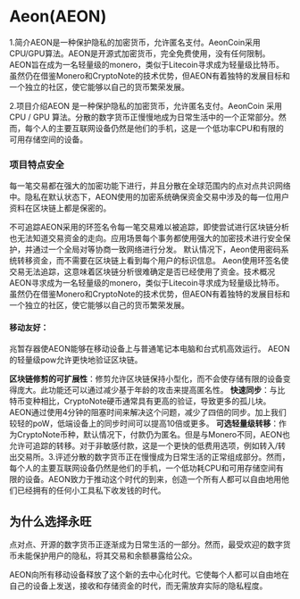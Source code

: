 # 

# Aeon(AEON)

1.简介AEON是一种保护隐私的加密货币，允许匿名支付。AeonCoin采用CPU/GPU算法。AEON是开源式加密货币，完全免费使用，没有任何限制。AEON旨在成为一名轻量级的monero，类似于Litecoin寻求成为轻量级比特币。虽然仍在借鉴Monero和CryptoNote的技术优势，但AEON有着独特的发展目标和一个独立的社区，使它能够以自己的货币繁荣发展。

2.项目介绍AEON 是一种保护隐私的加密货币，允许匿名支付。AeonCoin 采用 CPU / GPU 算法。分散的数字货币正慢慢地成为日常生活中的一个正常部分。然而，每个人的主要互联网设备仍然是他们的手机，这是一个低功率CPU和有限的可用存储空间的设备。

### 项目特点安全

每一笔交易都在强大的加密功能下进行，并且分散在全球范围内的点对点共识网络中。隐私在默认状态下，AEON使用的加密系统确保资金交易中涉及的每一位用户资料在区块链上都是保密的。

不可追踪AEON采用的环签名令每一笔交易难以被追踪，即使尝试进行区块链分析也无法知道交易资金的走向。应用场景每个事务都使用强大的加密技术进行安全保护，并通过一个全局对等协商一致网络进行分发。
默认情况下，Aeon使用密码系统转移资金，而不需要在区块链上看到每个用户的标识信息。
Aeon使用环签名使交易无法追踪，这意味着区块链分析很难确定是否已经使用了资金。技术概况AEON寻求成为一名轻量级的monero，类似于Litecoin寻求成为轻量级比特币。虽然仍在借鉴Monero和CryptoNote的技术优势，但AEON有着独特的发展目标和一个独立的社区，使它能够以自己的货币繁荣发展。

#### 移动友好：

兆暂存器使AEON能够在移动设备上与普通笔记本电脑和台式机高效运行。
AEON的轻量级pow允许更快地验证区块链。

**区块链修剪的可扩展性**：修剪允许区块链保持小型化，而不会使存储有限的设备变得庞大。此功能还可以通过减少基于年龄的攻击来提高匿名性。
**快速同步**：与比特币变种相比，CryptoNote硬币通常具有更高的验证，导致更多的孤儿块。AEON通过使用4分钟的阻塞时间来解决这个问题，减少了四倍的同步。加上我们较轻的poW，低端设备上的同步时间可以提高10倍或更多。
**可选轻量级转移**：作为CryptoNote币种，默认情况下，付款仍为匿名。但是与Monero不同，AEON也允许可追踪的转移。对于非敏感付款，这是一个更快的低费用选项，例如转入/转出交易所。3.评述分散的数字货币正在慢慢成为日常生活的正常组成部分。然而，每个人的主要互联网设备仍然是他们的手机，一个低功耗CPU和可用存储空间有限的设备。AEON致力于推动这个时代的到来，创造一个所有人都可以自由地用他们已经拥有的任何小工具私下收发钱的时代。

## 为什么选择永旺

点对点、开源的数字货币正逐渐成为日常生活的一部分。然而，最受欢迎的数字货币未能保护用户的隐私，将其交易和余额暴露给公众。

AEON向所有移动设备释放了这个新的去中心化时代。它使每个人都可以自由地在自己的设备上发送，接收和存储资金的时代，而无需放弃实际的隐私程度。

